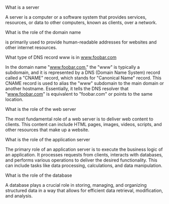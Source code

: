 What is a server

A server is a computer or a software system that provides services, resources,
or data to other computers, known as clients, over a network.

What is the role of the domain name

is primarily used to provide human-readable addresses for websites and other
internet resources.

What type of DNS record www is in www.foobar.com

In the domain name "www.foobar.com," the "www" is typically a subdomain, and it is
represented by a DNS (Domain Name System) record called a "CNAME" record, which stands
for "Canonical Name" record. This CNAME record is used to alias the "www" subdomain
to the main domain or another hostname. Essentially, it tells the DNS resolver that 
"www.foobar.com" is equivalent to "foobar.com" or points to the same location.

What is the role of the web server

The most fundamental role of a web server is to deliver web content to clients.
This content can include HTML pages, images, videos, scripts, and other resources
that make up a website.

What is the role of the application server

The primary role of an application server is to execute the business logic of an application.
It processes requests from clients, interacts with databases, and performs various operations
to deliver the desired functionality. This can include tasks like data processing, calculations,
and data manipulation.

What is the role of the database

A database plays a crucial role in storing, managing, and organizing structured data in a way that
allows for efficient data retrieval, modification, and analysis.
